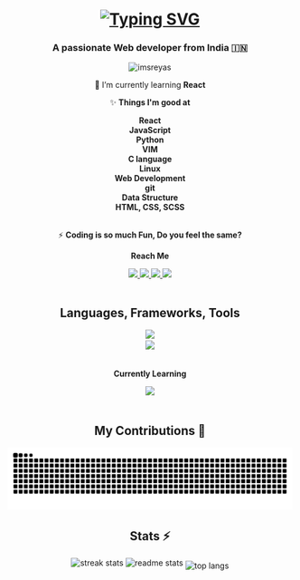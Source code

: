 
<h1 align="center">
  <a href="https://git.io/typing-svg"><img src="https://readme-typing-svg.herokuapp.com?font=Poppins&weight=600&size=40&duration=4000&pause=1000&color=61dafb&center=true&vCenter=true&random=false&width=435&height=90&lines=Hey+Buddy!++%F0%9F%91%8B;I'm+SREYAS+✨" alt="Typing SVG" /></a>
</h1>

<h3 align="center">A passionate Web developer from India 🇮🇳</h3>

<p align="center"> <img src="https://komarev.com/ghpvc/?username=imsreyas&label=Profile%20views&color=0e75b6&style=flat" alt="imsreyas" /> </p>

<div align="center">

🚀 I’m currently learning **React**

✨ **Things I'm good at** 

**React**<br>
**JavaScript**<br>
**Python**<br>
**VIM**<br>
**C language**<br>
**Linux**<br>
**Web Development**<br>
**git**<br>
**Data Structure**<br>
**HTML, CSS, SCSS**<br><br>

⚡ **Coding is so much Fun, Do you feel the same?**

**Reach Me**

<a href="https://instagram.com/s.r.e_y.a.s">
    <img src="https://img.shields.io/badge/Instagram-E4405F?style=for-the-badge&logo=instagram&logoColor=white" style="max-width: 100%;">
</a>
<a href="mailto:sreyas.dev.contact@gmail.com">
    <img src="https://img.shields.io/badge/Gmail-333333?style=for-the-badge&amp;logo=gmail&amp;logoColor=red" style="max-width: 100%;">
</a>
<a href="https://www.leetcode.com/imsreyas">
    <img src="https://img.shields.io/badge/-LeetCode-FFA116?style=for-the-badge&logo=LeetCode&logoColor=black" style="max-width: 100%;">
</a>
<a href="https://dribbble.com/im_sreyas">
    <img src="https://img.shields.io/badge/Dribbble-EA4C89?style=for-the-badge&logo=dribbble&logoColor=white" style="max-width: 100%;">
</a>

</div>
<br>

<h2 align="center">Languages, Frameworks, Tools</h2>

<div align="center">
  <img src="https://skillicons.dev/icons?i=react,js,vim,linux,python,c,cpp,java,php,firebase,bash,vscode" /><br>
  <img src="https://skillicons.dev/icons?i=html,css,scss,git,mysql,figma,flask,nodejs,redux,jquery,neovim,github,raspberrypi" />
  <br><br>
  
  **Currently Learning**
  
  <img src="https://skillicons.dev/icons?i=ts,tailwind,nextjs,express,graphql,rust,mongodb,androidstudio" />
</div>
<br>
<h2 align="center">My Contributions 🐉</h2>
<div align="center">
  <img alt="Snake Animation" src="https://raw.githubusercontent.com/ImSreyas/ImSreyas/output/github-contribution-grid-snake-dark.svg" />
</div>

<h2 align="center">Stats ⚡</h2>
<div align="center">
  <img width="390" alt="streak stats" src="https://github-readme-streak-stats.herokuapp.com/?user=imsreyas&amp;count_private=true&amp;theme=react&amp;border_radius=10" style="max-width: 100%;">
  <img width="390" alt="readme stats" src="https://github-readme-stats.vercel.app/api?username=imsreyas&amp;count_private=true&amp;show_icons=true&amp;theme=react&amp;rank_icon=github&amp;border_radius=10" style="max-width: 100%;">
  <img width="325" align="middle" alt="top langs" src="https://github-readme-stats.vercel.app/api/top-langs/?username=imsreyas&amp;hide=HTML&amp;langs_count=8&amp;layout=compact&amp;theme=react&amp;border_radius=10&amp;size_weight=0.5&amp;count_weight=0.5&amp;exclude_repo=github-readme-stats" style="max-width: 100%;">
</div>
<br><br>
